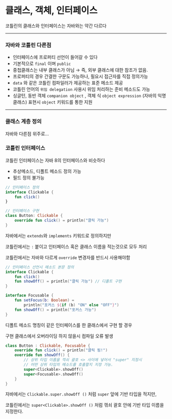 # 클래스, 객체, 인터페이스
코틀린의 클래스와 인터페이스는 자바와는 약간 다르다

---
### 자바와 코틀린 다른점

* 인터페이스에 프로퍼티 선언이 들어갈 수 있다
* 기본적으로 `final` 이며 `public`
* 중첩클래스는 내부 클래스가 아님 → 즉, 외부 클래스에 대한 참조가 없음.
* 프로퍼티의 경우 간결한 구문도 가능하나, 필요시 접근자를 직접 정의가능
* `data` 와 같은 코틀린 컴파일러가 제공하는 표준 메소드 제공
* 코틀린 언어의 `위임 delegation` 사용시 위임 처리하는 준비 메소드도 가능
* 싱글턴, 동반 객체 `companion object` , 객체 식 `object expression` (자바의 익명 클래스) 표현시 `object` 키워드를 통한 지원

---
### 클래스 계층 정의

자바와 다른점 위주로...

### 코틀린 인터페이스 

코틀린 인터페이스는 자바 8의 인터페이스와 비슷하다

- 추상메소드, 디폴트 메소드 정의 가능
- 필드 정의 불가능

```kotlin
// 인터페이스 정의
interface Clickable {
	fun click()
}
```

```kotlin
// 인터페이스 구현
class Button: Clickable {
	override fun click() = println("클릭 가능")
}
```

자바에서는 `extends`와 `implements` 키워드로 정의하지만

코틀린에서는 `:` 붙이고 인터페이스 혹은 클래스 이름을 적는것으로 모두 처리

코틀린에서는 자바와 다르게 `override` 변경자를 반드시 사용해야함

```kotlin
// 인터페이스 선언시 메소드 본문 정의
interface Clickable {
	fun click()
	fun showOff() = println("클릭 가능") // 디폴트 구현
}
```

```kotlin
interface Focusable {
	fun setFocus(b: Boolean) =
		println("포커스 ${if (b) "ON" else "OFF"}")
	fun showOff() = println("포커스 가능")
}
```

디폴트 메소드 명칭이 같은 인터페이스를 한 클래스에서 구현 할 경우

구현 클래스에서 오버라이딩 하지 않을시 컴파일 오류 발생

```kotlin
class Button : Clickable, Focusable {
	override fun click() = println("클릭 됨!")
	override fun showOff() {
		// 상위 타입 이름을 꺽쇠 괄호 <> 사이에 넣어서 "super" 지정시
		// 어떤 상위 타입의 메소드를 호출할지 지정 가능.
		super<Clickable>.showOff() 
		super<Focusable>.showOff()
	}
}
```

자바에서는 `Clickable.super.showOff ()` 처럼 `super` 앞에 기반 타입을 적지만,

코틀린에서는 `super<Clickable>.showOff ()` 처럼 꺾쇠 괄호 안에 기반 타입 이름을 지정한다.